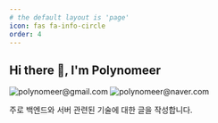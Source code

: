 ```yaml
---
# the default layout is 'page'
icon: fas fa-info-circle
order: 4
---
```


## Hi there 👋, I'm Polynomeer

![polynomeer@gmail.com](https://img.shields.io/badge/polynomeer@gmail.com-red.svg?&style=flat&logo=gmail&logoColor=white) ![polynomeer@naver.com](https://img.shields.io/badge/polynomeer@naver.com-03C75A?style=square&logo=naver&logoColor=white)

주로 백엔드와 서버 관련된 기술에 대한 글을 작성합니다.
